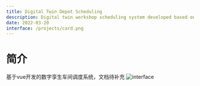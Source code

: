 ```yaml
---
title: Digital Twin Depot Scheduling
description: Digital twin workshop scheduling system developed based on vue
date: 2022-03-20
interface: /projects/card.png
---
```

# 简介

基于vue开发的数字孪生车间调度系统，文档待补充
![interface](/projects/card.jpg)
